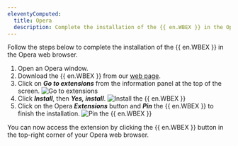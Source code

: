 ```yaml
---
eleventyComputed:
  title: Opera
  description: Complete the installation of the {{ en.WBEX }} in the Opera web browser.
---
```

Follow the steps below to complete the installation of the {{ en.WBEX }} in the Opera web browser.

1. Open an Opera window.
1. Download the {{ en.WBEX }} from our [web page](https://devolutions.net/workspace).
1. Click on ***Go to extensions*** from the information panel at the top of the screen.
![Go to extensions](https://cdnweb.devolutions.net/docs/CLOUD2009_2024_1.png)
1. Click ***Install***, then ***Yes, install***.
![Install the {{ en.WBEX }}](https://cdnweb.devolutions.net/docs/CLOUD2013_2024_1.png)
1. Click on the Opera ***Extensions*** button and ***Pin*** the {{ en.WBEX }} to finish the installation.
![Pin the {{ en.WBEX }}](https://cdnweb.devolutions.net/docs/CLOUD2012_2024_1.png)

You can now access the extension by clicking the {{ en.WBEX }} button in the top-right corner of your Opera web browser.